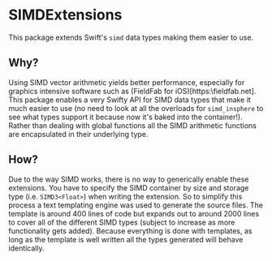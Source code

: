 # SIMDExtensions

This package extends Swift's `simd` data types making them easier to use.

## Why?

Using SIMD vector arithmetic yields better performance, especially for graphics intensive software such as (FieldFab for iOS)[https:\\fieldfab.net]. This package enables a very Swifty API for SIMD data types that make it much easier to use (no need to look at all the overloads for `simd_insphere` to see what types support it because now it's baked into the container!). Rather than dealing with global functions all the SIMD arithmetic functions are encapsulated in their underlying type. 

## How?

Due to the way SIMD works, there is no way to generically enable these extensions. You have to specify the SIMD container by size and storage type (i.e. `SIMD3<Float>`) when writing the extension. So to simplify this process a text templating engine was used to generate the source files. The template is around 400 lines of code but expands out to around 2000 lines to cover all of the different SIMD types (subject to increase as more functionality gets added). Because everything is done with templates, as long as the template is well written all the types generated will behave identically.
